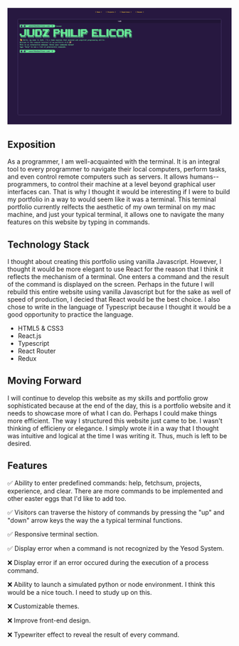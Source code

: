 ![](./docs/images/Screen%20Shot%202022-10-27%20at%2011.19.07%20AM.png)

## Exposition

As a programmer, I am well-acquainted with the terminal. It is an integral tool to every programmer to navigate their local computers, perform tasks, and even control remote computers such as servers. It allows humans--programmers, to control their machine at a level beyond graphical user interfaces can. That is why I thought it would be interesting if I were to build my portfolio in a way to would seem like it was a terminal. This terminal portfolio currently relfects the aesthetic of my own terminal on my mac machine, and just your typical terminal, it allows one to navigate the many features on this website by typing in commands.

## Technology Stack

I thought about creating this portfolio using vanilla Javascript. However, I thought it would be more elegant to use React for the reason that I think it reflects the mechanism of a terminal. One enters a command and the result of the command is displayed on the screen. Perhaps in the future I will rebuild this entire website using vanilla Javascript but for the sake as well of speed of production, I decied that React would be the best choice. I also chose to write in the language of Typescript because I thought it would be a good opportunity to practice the language.

- HTML5 & CSS3
- React.js
- Typescript
- React Router
- Redux

## Moving Forward

I will continue to develop this website as my skills and portfolio grow sophisticated because at the end of the day, this is a portfolio website and it needs to showcase more of what I can do. Perhaps I could make things more efficient. The way I structured this website just came to be. I wasn't thinking of efficieny or elegance. I simply wrote it in a way that I thought was intuitive and logical at the time I was writing it. Thus, much is left to be desired.

## Features
✅ Ability to enter predefined commands: help, fetchsum, projects, experience, and clear. There are more commands to be implemented and other easter eggs that I'd like to add too.

✅ Visitors can traverse the history of commands by pressing the "up" and "down" arrow keys the way the a typical terminal functions.

✅ Responsive terminal section.

✅ Display error when a command is not recognized by the Yesod System.

❌ Display error if an error occured during the execution of a process command.

❌ Ability to launch a simulated python or node environment. I think this would be a nice touch. I need to study up on this.

❌ Customizable themes.

❌ Improve front-end design.

❌ Typewriter effect to reveal the result of every command.
